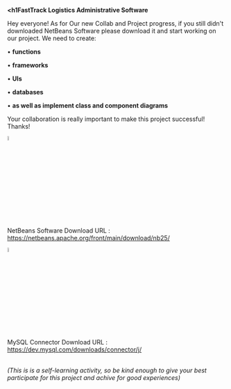 **<h1FastTrack Logistics Administrative Software</h1>**

Hey everyone! As for Our new Collab and Project progress, if you still didn't downloaded NetBeans Software please download it and start working on our project. We need to create:

• **functions**

• **frameworks**

• **UIs**

• **databases**

• **as well as implement class and component diagrams**

Your collaboration is really important to make this project successful!
Thanks!

<img src="https://github.com/user-attachments/assets/bd7072f1-2208-432f-a545-d9c9f45f65c3" style="width:5%; height:5%;">

NetBeans Software Download URL : https://netbeans.apache.org/front/main/download/nb25/

<img src="https://github.com/user-attachments/assets/7eea0e13-3b63-4ae9-bb1f-fb17ad4fe09f" style="width:5%; height:5%;">

MySQL Connector Download URL : https://dev.mysql.com/downloads/connector/j/

<br>
<i>(This is is a self-learning activity, so be kind enough to give your best participate for this project and achive for good experiences)</i>
